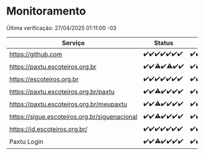 # Monitoramento

Última verificação: 27/04/2025 01:11:00 -03

|Serviço|Status|Últimas 24h|
|---|---|---|
|https://github.com|<span title="2025-04-20: OK=23">✔️</span><span title="2025-04-21: OK=23">✔️</span><span title="2025-04-22: OK=23">✔️</span><span title="2025-04-23: OK=23">✔️</span><span title="2025-04-24: OK=23">✔️</span><span title="2025-04-25: OK=23">✔️</span><span title="2025-04-26: OK=4">✔️</span>|<span title="26/04/2025 02:08:00 -03 : 200">✔️</span><span title="26/04/2025 03:11:00 -03 : 200">✔️</span><span title="26/04/2025 04:08:00 -03 : 200">✔️</span><span title="26/04/2025 05:10:00 -03 : 200">✔️</span><span title="26/04/2025 06:08:00 -03 : 200">✔️</span><span title="26/04/2025 07:08:00 -03 : 200">✔️</span><span title="26/04/2025 08:06:00 -03 : 200">✔️</span><span title="26/04/2025 09:14:00 -03 : 200">✔️</span><span title="26/04/2025 10:16:00 -03 : 200">✔️</span><span title="26/04/2025 11:07:00 -03 : 200">✔️</span><span title="26/04/2025 12:07:00 -03 : 200">✔️</span><span title="26/04/2025 13:09:00 -03 : 200">✔️</span><span title="26/04/2025 14:06:00 -03 : 200">✔️</span><span title="26/04/2025 15:10:00 -03 : 0">❌</span><span title="26/04/2025 16:06:00 -03 : 200">✔️</span><span title="26/04/2025 17:09:00 -03 : 200">✔️</span><span title="26/04/2025 18:07:00 -03 : 200">✔️</span><span title="26/04/2025 19:07:00 -03 : 200">✔️</span><span title="26/04/2025 20:08:00 -03 : 200">✔️</span><span title="26/04/2025 21:49:00 -03 : 200">✔️</span><span title="26/04/2025 23:27:00 -03 : 200">✔️</span><span title="27/04/2025 00:31:00 -03 : 200">✔️</span><span title="27/04/2025 01:10:00 -03 : 200">✔️</span>|
|https://paxtu.escoteiros.org.br|<span title="2025-04-20: OK=23">✔️</span><span title="2025-04-21: OK=23">✔️</span><span title="2025-04-22: OK=22, Falhas=1">⚠️</span><span title="2025-04-23: OK=23">✔️</span><span title="2025-04-24: OK=22, Falhas=1">⚠️</span><span title="2025-04-25: OK=23">✔️</span><span title="2025-04-26: OK=4">✔️</span>|<span title="26/04/2025 02:08:00 -03 : 200">✔️</span><span title="26/04/2025 03:11:00 -03 : 200">✔️</span><span title="26/04/2025 04:08:00 -03 : 200">✔️</span><span title="26/04/2025 05:10:00 -03 : 200">✔️</span><span title="26/04/2025 06:08:00 -03 : 200">✔️</span><span title="26/04/2025 07:08:00 -03 : 200">✔️</span><span title="26/04/2025 08:06:00 -03 : 200">✔️</span><span title="26/04/2025 09:14:00 -03 : 200">✔️</span><span title="26/04/2025 10:16:00 -03 : 200">✔️</span><span title="26/04/2025 11:07:00 -03 : 200">✔️</span><span title="26/04/2025 12:07:00 -03 : 200">✔️</span><span title="26/04/2025 13:09:00 -03 : 200">✔️</span><span title="26/04/2025 14:06:00 -03 : 200">✔️</span><span title="26/04/2025 15:10:00 -03 : 200">✔️</span><span title="26/04/2025 16:06:00 -03 : 200">✔️</span><span title="26/04/2025 17:09:00 -03 : 200">✔️</span><span title="26/04/2025 18:07:00 -03 : 0">❌</span><span title="26/04/2025 19:07:00 -03 : 200">✔️</span><span title="26/04/2025 20:08:00 -03 : 200">✔️</span><span title="26/04/2025 21:49:00 -03 : 200">✔️</span><span title="26/04/2025 23:27:00 -03 : 200">✔️</span><span title="27/04/2025 00:31:00 -03 : 200">✔️</span><span title="27/04/2025 01:10:00 -03 : 200">✔️</span>|
|https://escoteiros.org.br|<span title="2025-04-20: OK=23">✔️</span><span title="2025-04-21: OK=23">✔️</span><span title="2025-04-22: OK=23">✔️</span><span title="2025-04-23: OK=23">✔️</span><span title="2025-04-24: OK=23">✔️</span><span title="2025-04-25: OK=23">✔️</span><span title="2025-04-26: OK=4">✔️</span>|<span title="26/04/2025 02:08:00 -03 : 200">✔️</span><span title="26/04/2025 03:11:00 -03 : 200">✔️</span><span title="26/04/2025 04:08:00 -03 : 200">✔️</span><span title="26/04/2025 05:10:00 -03 : 200">✔️</span><span title="26/04/2025 06:08:00 -03 : 200">✔️</span><span title="26/04/2025 07:08:00 -03 : 200">✔️</span><span title="26/04/2025 08:06:00 -03 : 200">✔️</span><span title="26/04/2025 09:14:00 -03 : 200">✔️</span><span title="26/04/2025 10:16:00 -03 : 200">✔️</span><span title="26/04/2025 11:07:00 -03 : 200">✔️</span><span title="26/04/2025 12:07:00 -03 : 200">✔️</span><span title="26/04/2025 13:09:00 -03 : 200">✔️</span><span title="26/04/2025 14:06:00 -03 : 200">✔️</span><span title="26/04/2025 15:10:00 -03 : 200">✔️</span><span title="26/04/2025 16:06:00 -03 : 200">✔️</span><span title="26/04/2025 17:09:00 -03 : 200">✔️</span><span title="26/04/2025 18:07:00 -03 : 200">✔️</span><span title="26/04/2025 19:07:00 -03 : 200">✔️</span><span title="26/04/2025 20:08:00 -03 : 200">✔️</span><span title="26/04/2025 21:49:00 -03 : 200">✔️</span><span title="26/04/2025 23:27:00 -03 : 200">✔️</span><span title="27/04/2025 00:31:00 -03 : 200">✔️</span><span title="27/04/2025 01:10:00 -03 : 200">✔️</span>|
|https://paxtu.escoteiros.org.br/paxtu|<span title="2025-04-20: OK=23">✔️</span><span title="2025-04-21: OK=23">✔️</span><span title="2025-04-22: OK=21, Falhas=2">⚠️</span><span title="2025-04-23: OK=23">✔️</span><span title="2025-04-24: OK=23">✔️</span><span title="2025-04-25: OK=23">✔️</span><span title="2025-04-26: OK=4">✔️</span>|<span title="26/04/2025 02:08:00 -03 : 200">✔️</span><span title="26/04/2025 03:11:00 -03 : 200">✔️</span><span title="26/04/2025 04:08:00 -03 : 200">✔️</span><span title="26/04/2025 05:10:00 -03 : 200">✔️</span><span title="26/04/2025 06:08:00 -03 : 200">✔️</span><span title="26/04/2025 07:08:00 -03 : 200">✔️</span><span title="26/04/2025 08:06:00 -03 : 200">✔️</span><span title="26/04/2025 09:14:00 -03 : 200">✔️</span><span title="26/04/2025 10:16:00 -03 : 200">✔️</span><span title="26/04/2025 11:07:00 -03 : 200">✔️</span><span title="26/04/2025 12:07:00 -03 : 200">✔️</span><span title="26/04/2025 13:09:00 -03 : 200">✔️</span><span title="26/04/2025 14:06:00 -03 : 200">✔️</span><span title="26/04/2025 15:10:00 -03 : 200">✔️</span><span title="26/04/2025 16:06:00 -03 : 200">✔️</span><span title="26/04/2025 17:09:00 -03 : 200">✔️</span><span title="26/04/2025 18:07:00 -03 : 200">✔️</span><span title="26/04/2025 19:07:00 -03 : 200">✔️</span><span title="26/04/2025 20:08:00 -03 : 200">✔️</span><span title="26/04/2025 21:49:00 -03 : 200">✔️</span><span title="26/04/2025 23:27:00 -03 : 200">✔️</span><span title="27/04/2025 00:31:00 -03 : 200">✔️</span><span title="27/04/2025 01:11:00 -03 : 200">✔️</span>|
|https://paxtu.escoteiros.org.br/meupaxtu|<span title="2025-04-20: OK=23">✔️</span><span title="2025-04-21: OK=23">✔️</span><span title="2025-04-22: OK=22, Falhas=1">⚠️</span><span title="2025-04-23: OK=23">✔️</span><span title="2025-04-24: OK=23">✔️</span><span title="2025-04-25: OK=23">✔️</span><span title="2025-04-26: OK=4">✔️</span>|<span title="26/04/2025 02:08:00 -03 : 200">✔️</span><span title="26/04/2025 03:11:00 -03 : 200">✔️</span><span title="26/04/2025 04:08:00 -03 : 200">✔️</span><span title="26/04/2025 05:10:00 -03 : 200">✔️</span><span title="26/04/2025 06:08:00 -03 : 200">✔️</span><span title="26/04/2025 07:08:00 -03 : 200">✔️</span><span title="26/04/2025 08:06:00 -03 : 200">✔️</span><span title="26/04/2025 09:14:00 -03 : 200">✔️</span><span title="26/04/2025 10:16:00 -03 : 200">✔️</span><span title="26/04/2025 11:07:00 -03 : 200">✔️</span><span title="26/04/2025 12:07:00 -03 : 200">✔️</span><span title="26/04/2025 13:09:00 -03 : 200">✔️</span><span title="26/04/2025 14:06:00 -03 : 200">✔️</span><span title="26/04/2025 15:10:00 -03 : 200">✔️</span><span title="26/04/2025 16:06:00 -03 : 200">✔️</span><span title="26/04/2025 17:09:00 -03 : 200">✔️</span><span title="26/04/2025 18:07:00 -03 : 200">✔️</span><span title="26/04/2025 19:07:00 -03 : 200">✔️</span><span title="26/04/2025 20:08:00 -03 : 200">✔️</span><span title="26/04/2025 21:49:00 -03 : 200">✔️</span><span title="26/04/2025 23:27:00 -03 : 200">✔️</span><span title="27/04/2025 00:31:00 -03 : 200">✔️</span><span title="27/04/2025 01:11:00 -03 : 200">✔️</span>|
|https://sigue.escoteiros.org.br/siguenacional|<span title="2025-04-20: OK=23">✔️</span><span title="2025-04-21: OK=23">✔️</span><span title="2025-04-22: OK=22, Falhas=1">⚠️</span><span title="2025-04-23: OK=23">✔️</span><span title="2025-04-24: OK=23">✔️</span><span title="2025-04-25: OK=23">✔️</span><span title="2025-04-26: OK=4">✔️</span>|<span title="26/04/2025 02:08:00 -03 : 200">✔️</span><span title="26/04/2025 03:11:00 -03 : 200">✔️</span><span title="26/04/2025 04:08:00 -03 : 200">✔️</span><span title="26/04/2025 05:10:00 -03 : 200">✔️</span><span title="26/04/2025 06:08:00 -03 : 200">✔️</span><span title="26/04/2025 07:08:00 -03 : 200">✔️</span><span title="26/04/2025 08:06:00 -03 : 200">✔️</span><span title="26/04/2025 09:14:00 -03 : 200">✔️</span><span title="26/04/2025 10:16:00 -03 : 200">✔️</span><span title="26/04/2025 11:07:00 -03 : 200">✔️</span><span title="26/04/2025 12:07:00 -03 : 200">✔️</span><span title="26/04/2025 13:09:00 -03 : 200">✔️</span><span title="26/04/2025 14:06:00 -03 : 200">✔️</span><span title="26/04/2025 15:10:00 -03 : 200">✔️</span><span title="26/04/2025 16:06:00 -03 : 200">✔️</span><span title="26/04/2025 17:09:00 -03 : 200">✔️</span><span title="26/04/2025 18:07:00 -03 : 200">✔️</span><span title="26/04/2025 19:07:00 -03 : 200">✔️</span><span title="26/04/2025 20:08:00 -03 : 200">✔️</span><span title="26/04/2025 21:49:00 -03 : 200">✔️</span><span title="26/04/2025 23:27:00 -03 : 200">✔️</span><span title="27/04/2025 00:31:00 -03 : 200">✔️</span><span title="27/04/2025 01:11:00 -03 : 200">✔️</span>|
|https://id.escoteiros.org.br/|<span title="2025-04-20: OK=23">✔️</span><span title="2025-04-21: OK=23">✔️</span><span title="2025-04-22: OK=23">✔️</span><span title="2025-04-23: OK=23">✔️</span><span title="2025-04-24: OK=23">✔️</span><span title="2025-04-25: OK=23">✔️</span><span title="2025-04-26: OK=4">✔️</span>|<span title="26/04/2025 02:08:00 -03 : 200">✔️</span><span title="26/04/2025 03:11:00 -03 : 200">✔️</span><span title="26/04/2025 04:08:00 -03 : 200">✔️</span><span title="26/04/2025 05:10:00 -03 : 200">✔️</span><span title="26/04/2025 06:08:00 -03 : 200">✔️</span><span title="26/04/2025 07:08:00 -03 : 200">✔️</span><span title="26/04/2025 08:07:00 -03 : 200">✔️</span><span title="26/04/2025 09:14:00 -03 : 200">✔️</span><span title="26/04/2025 10:16:00 -03 : 200">✔️</span><span title="26/04/2025 11:07:00 -03 : 200">✔️</span><span title="26/04/2025 12:07:00 -03 : 200">✔️</span><span title="26/04/2025 13:09:00 -03 : 200">✔️</span><span title="26/04/2025 14:06:00 -03 : 200">✔️</span><span title="26/04/2025 15:10:00 -03 : 200">✔️</span><span title="26/04/2025 16:06:00 -03 : 200">✔️</span><span title="26/04/2025 17:09:00 -03 : 200">✔️</span><span title="26/04/2025 18:07:00 -03 : 200">✔️</span><span title="26/04/2025 19:07:00 -03 : 200">✔️</span><span title="26/04/2025 20:08:00 -03 : 200">✔️</span><span title="26/04/2025 21:49:00 -03 : 200">✔️</span><span title="26/04/2025 23:27:00 -03 : 200">✔️</span><span title="27/04/2025 00:31:00 -03 : 200">✔️</span><span title="27/04/2025 01:11:00 -03 : 200">✔️</span>|
|Paxtu Login|<span title="2025-04-20: OK=23">✔️</span><span title="2025-04-21: OK=23">✔️</span><span title="2025-04-22: OK=22, Falhas=1">⚠️</span><span title="2025-04-23: OK=23">✔️</span><span title="2025-04-24: OK=23">✔️</span><span title="2025-04-25: OK=23">✔️</span><span title="2025-04-26: OK=4">✔️</span>|<span title="26/04/2025 02:08:00 -03 : 200">✔️</span><span title="26/04/2025 03:11:00 -03 : 200">✔️</span><span title="26/04/2025 04:08:00 -03 : 200">✔️</span><span title="26/04/2025 05:10:00 -03 : 200">✔️</span><span title="26/04/2025 06:08:00 -03 : 200">✔️</span><span title="26/04/2025 07:08:00 -03 : 200">✔️</span><span title="26/04/2025 08:07:00 -03 : 200">✔️</span><span title="26/04/2025 09:14:00 -03 : 200">✔️</span><span title="26/04/2025 10:16:00 -03 : 200">✔️</span><span title="26/04/2025 11:07:00 -03 : 200">✔️</span><span title="26/04/2025 12:07:00 -03 : 200">✔️</span><span title="26/04/2025 13:09:00 -03 : 200">✔️</span><span title="26/04/2025 14:06:00 -03 : 200">✔️</span><span title="26/04/2025 15:10:00 -03 : 200">✔️</span><span title="26/04/2025 16:06:00 -03 : 200">✔️</span><span title="26/04/2025 17:09:00 -03 : 200">✔️</span><span title="26/04/2025 18:07:00 -03 : 200">✔️</span><span title="26/04/2025 19:07:00 -03 : 200">✔️</span><span title="26/04/2025 20:08:00 -03 : 200">✔️</span><span title="26/04/2025 21:49:00 -03 : 200">✔️</span><span title="26/04/2025 23:27:00 -03 : 200">✔️</span><span title="27/04/2025 00:31:00 -03 : 200">✔️</span><span title="27/04/2025 01:11:00 -03 : 200">✔️</span>|
